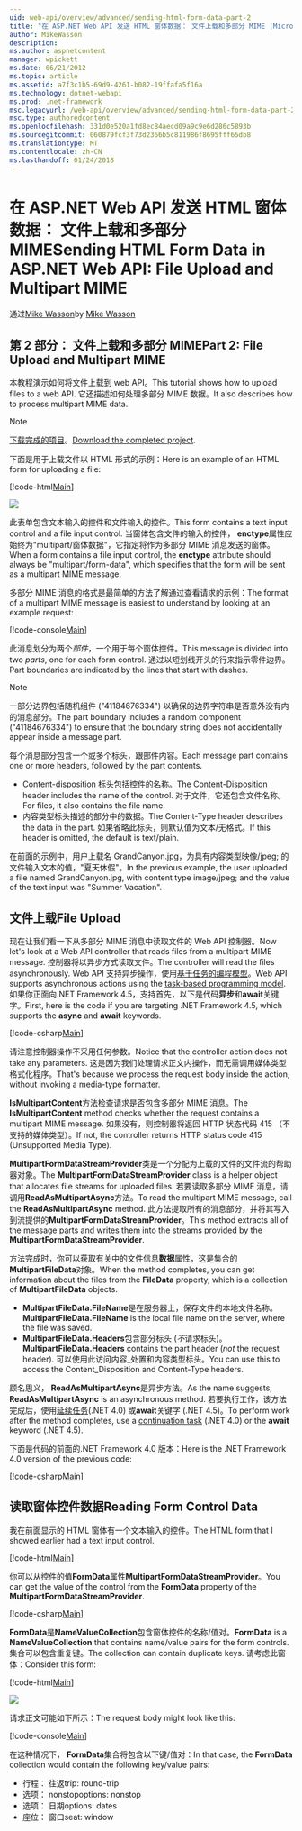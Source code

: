 ```yaml
---
uid: web-api/overview/advanced/sending-html-form-data-part-2
title: "在 ASP.NET Web API 发送 HTML 窗体数据： 文件上载和多部分 MIME |Microsoft 文档"
author: MikeWasson
description: 
ms.author: aspnetcontent
manager: wpickett
ms.date: 06/21/2012
ms.topic: article
ms.assetid: a7f3c1b5-69d9-4261-b082-19ffafa5f16a
ms.technology: dotnet-webapi
ms.prod: .net-framework
msc.legacyurl: /web-api/overview/advanced/sending-html-form-data-part-2
msc.type: authoredcontent
ms.openlocfilehash: 331d0e520a1fd8ec84aecd09a9c9e6d286c5893b
ms.sourcegitcommit: 060879fcf3f73d2366b5c811986f8695fff65db8
ms.translationtype: MT
ms.contentlocale: zh-CN
ms.lasthandoff: 01/24/2018
---
```

<a name="sending-html-form-data-in-aspnet-web-api-file-upload-and-multipart-mime"></a><span data-ttu-id="06b2f-102">在 ASP.NET Web API 发送 HTML 窗体数据： 文件上载和多部分 MIME</span><span class="sxs-lookup"><span data-stu-id="06b2f-102">Sending HTML Form Data in ASP.NET Web API: File Upload and Multipart MIME</span></span>
====================
<span data-ttu-id="06b2f-103">通过[Mike Wasson](https://github.com/MikeWasson)</span><span class="sxs-lookup"><span data-stu-id="06b2f-103">by [Mike Wasson](https://github.com/MikeWasson)</span></span>

## <a name="part-2-file-upload-and-multipart-mime"></a><span data-ttu-id="06b2f-104">第 2 部分： 文件上载和多部分 MIME</span><span class="sxs-lookup"><span data-stu-id="06b2f-104">Part 2: File Upload and Multipart MIME</span></span>

<span data-ttu-id="06b2f-105">本教程演示如何将文件上载到 web API。</span><span class="sxs-lookup"><span data-stu-id="06b2f-105">This tutorial shows how to upload files to a web API.</span></span> <span data-ttu-id="06b2f-106">它还描述如何处理多部分 MIME 数据。</span><span class="sxs-lookup"><span data-stu-id="06b2f-106">It also describes how to process multipart MIME data.</span></span>

> [!NOTE]
> <span data-ttu-id="06b2f-107">[下载完成的项目](https://code.msdn.microsoft.com/ASPNET-Web-API-File-Upload-a8c0fb0d)。</span><span class="sxs-lookup"><span data-stu-id="06b2f-107">[Download the completed project](https://code.msdn.microsoft.com/ASPNET-Web-API-File-Upload-a8c0fb0d).</span></span>


<span data-ttu-id="06b2f-108">下面是用于上载文件以 HTML 形式的示例：</span><span class="sxs-lookup"><span data-stu-id="06b2f-108">Here is an example of an HTML form for uploading a file:</span></span>

[!code-html[Main](sending-html-form-data-part-2/samples/sample1.html)]

![](sending-html-form-data-part-2/_static/image1.png)

<span data-ttu-id="06b2f-109">此表单包含文本输入的控件和文件输入的控件。</span><span class="sxs-lookup"><span data-stu-id="06b2f-109">This form contains a text input control and a file input control.</span></span> <span data-ttu-id="06b2f-110">当窗体包含文件的输入的控件， **enctype**属性应始终为&quot;multipart/窗体数据&quot;，它指定将作为多部分 MIME 消息发送的窗体。</span><span class="sxs-lookup"><span data-stu-id="06b2f-110">When a form contains a file input control, the **enctype** attribute should always be &quot;multipart/form-data&quot;, which specifies that the form will be sent as a multipart MIME message.</span></span>

<span data-ttu-id="06b2f-111">多部分 MIME 消息的格式是最简单的方法了解通过查看请求的示例：</span><span class="sxs-lookup"><span data-stu-id="06b2f-111">The format of a multipart MIME message is easiest to understand by looking at an example request:</span></span>

[!code-console[Main](sending-html-form-data-part-2/samples/sample2.cmd)]

<span data-ttu-id="06b2f-112">此消息划分为两个*部件*，一个用于每个窗体控件。</span><span class="sxs-lookup"><span data-stu-id="06b2f-112">This message is divided into two *parts*, one for each form control.</span></span> <span data-ttu-id="06b2f-113">通过以短划线开头的行来指示零件边界。</span><span class="sxs-lookup"><span data-stu-id="06b2f-113">Part boundaries are indicated by the lines that start with dashes.</span></span>

> [!NOTE]
> <span data-ttu-id="06b2f-114">一部分边界包括随机组件 (&quot;41184676334&quot;) 以确保的边界字符串是否意外没有内的消息部分。</span><span class="sxs-lookup"><span data-stu-id="06b2f-114">The part boundary includes a random component (&quot;41184676334&quot;) to ensure that the boundary string does not accidentally appear inside a message part.</span></span>


<span data-ttu-id="06b2f-115">每个消息部分包含一个或多个标头，跟部件内容。</span><span class="sxs-lookup"><span data-stu-id="06b2f-115">Each message part contains one or more headers, followed by the part contents.</span></span>

- <span data-ttu-id="06b2f-116">Content-disposition 标头包括控件的名称。</span><span class="sxs-lookup"><span data-stu-id="06b2f-116">The Content-Disposition header includes the name of the control.</span></span> <span data-ttu-id="06b2f-117">对于文件，它还包含文件名称。</span><span class="sxs-lookup"><span data-stu-id="06b2f-117">For files, it also contains the file name.</span></span>
- <span data-ttu-id="06b2f-118">内容类型标头描述的部分中的数据。</span><span class="sxs-lookup"><span data-stu-id="06b2f-118">The Content-Type header describes the data in the part.</span></span> <span data-ttu-id="06b2f-119">如果省略此标头，则默认值为文本/无格式。</span><span class="sxs-lookup"><span data-stu-id="06b2f-119">If this header is omitted, the default is text/plain.</span></span>

<span data-ttu-id="06b2f-120">在前面的示例中，用户上载名 GrandCanyon.jpg，为具有内容类型映像/jpeg; 的文件输入文本的值，&quot;夏天休假&quot;。</span><span class="sxs-lookup"><span data-stu-id="06b2f-120">In the previous example, the user uploaded a file named GrandCanyon.jpg, with content type image/jpeg; and the value of the text input was &quot;Summer Vacation&quot;.</span></span>

## <a name="file-upload"></a><span data-ttu-id="06b2f-121">文件上载</span><span class="sxs-lookup"><span data-stu-id="06b2f-121">File Upload</span></span>

<span data-ttu-id="06b2f-122">现在让我们看一下从多部分 MIME 消息中读取文件的 Web API 控制器。</span><span class="sxs-lookup"><span data-stu-id="06b2f-122">Now let's look at a Web API controller that reads files from a multipart MIME message.</span></span> <span data-ttu-id="06b2f-123">控制器将以异步方式读取文件。</span><span class="sxs-lookup"><span data-stu-id="06b2f-123">The controller will read the files asynchronously.</span></span> <span data-ttu-id="06b2f-124">Web API 支持异步操作，使用[基于任务的编程模型](https://msdn.microsoft.com/library/dd460693.aspx)。</span><span class="sxs-lookup"><span data-stu-id="06b2f-124">Web API supports asynchronous actions using the [task-based programming model](https://msdn.microsoft.com/library/dd460693.aspx).</span></span> <span data-ttu-id="06b2f-125">如果你正面向.NET Framework 4.5，支持首先，以下是代码**异步**和**await**关键字。</span><span class="sxs-lookup"><span data-stu-id="06b2f-125">First, here is the code if you are targeting .NET Framework 4.5, which supports the **async** and **await** keywords.</span></span>

[!code-csharp[Main](sending-html-form-data-part-2/samples/sample3.cs)]

<span data-ttu-id="06b2f-126">请注意控制器操作不采用任何参数。</span><span class="sxs-lookup"><span data-stu-id="06b2f-126">Notice that the controller action does not take any parameters.</span></span> <span data-ttu-id="06b2f-127">这是因为我们处理请求正文内操作，而无需调用媒体类型格式化程序。</span><span class="sxs-lookup"><span data-stu-id="06b2f-127">That's because we process the request body inside the action, without invoking a media-type formatter.</span></span>

<span data-ttu-id="06b2f-128">**IsMultipartContent**方法检查请求是否包含多部分 MIME 消息。</span><span class="sxs-lookup"><span data-stu-id="06b2f-128">The **IsMultipartContent** method checks whether the request contains a multipart MIME message.</span></span> <span data-ttu-id="06b2f-129">如果没有，则控制器将返回 HTTP 状态代码 415 （不支持的媒体类型）。</span><span class="sxs-lookup"><span data-stu-id="06b2f-129">If not, the controller returns HTTP status code 415 (Unsupported Media Type).</span></span>

<span data-ttu-id="06b2f-130">**MultipartFormDataStreamProvider**类是一个分配为上载的文件的文件流的帮助器对象。</span><span class="sxs-lookup"><span data-stu-id="06b2f-130">The **MultipartFormDataStreamProvider** class is a helper object that allocates file streams for uploaded files.</span></span> <span data-ttu-id="06b2f-131">若要读取多部分 MIME 消息，请调用**ReadAsMultipartAsync**方法。</span><span class="sxs-lookup"><span data-stu-id="06b2f-131">To read the multipart MIME message, call the **ReadAsMultipartAsync** method.</span></span> <span data-ttu-id="06b2f-132">此方法提取所有的消息部分，并将其写入到流提供的**MultipartFormDataStreamProvider**。</span><span class="sxs-lookup"><span data-stu-id="06b2f-132">This method extracts all of the message parts and writes them into the streams provided by the **MultipartFormDataStreamProvider**.</span></span>

<span data-ttu-id="06b2f-133">方法完成时，你可以获取有关中的文件信息**数据**属性，这是集合的**MultipartFileData**对象。</span><span class="sxs-lookup"><span data-stu-id="06b2f-133">When the method completes, you can get information about the files from the **FileData** property, which is a collection of **MultipartFileData** objects.</span></span>

- <span data-ttu-id="06b2f-134">**MultipartFileData.FileName**是在服务器上，保存文件的本地文件名称。</span><span class="sxs-lookup"><span data-stu-id="06b2f-134">**MultipartFileData.FileName** is the local file name on the server, where the file was saved.</span></span>
- <span data-ttu-id="06b2f-135">**MultipartFileData.Headers**包含部分标头 (*不*请求标头)。</span><span class="sxs-lookup"><span data-stu-id="06b2f-135">**MultipartFileData.Headers** contains the part header (*not* the request header).</span></span> <span data-ttu-id="06b2f-136">可以使用此访问内容\_处置和内容类型标头。</span><span class="sxs-lookup"><span data-stu-id="06b2f-136">You can use this to access the Content\_Disposition and Content-Type headers.</span></span>

<span data-ttu-id="06b2f-137">顾名思义， **ReadAsMultipartAsync**是异步方法。</span><span class="sxs-lookup"><span data-stu-id="06b2f-137">As the name suggests, **ReadAsMultipartAsync** is an asynchronous method.</span></span> <span data-ttu-id="06b2f-138">若要执行工作，该方法完成后，使用[延续任务](https://msdn.microsoft.com/library/ee372288.aspx)(.NET 4.0) 或**await**关键字 (.NET 4.5)。</span><span class="sxs-lookup"><span data-stu-id="06b2f-138">To perform work after the method completes, use a [continuation task](https://msdn.microsoft.com/library/ee372288.aspx) (.NET 4.0) or the **await** keyword (.NET 4.5).</span></span>

<span data-ttu-id="06b2f-139">下面是代码的前面的.NET Framework 4.0 版本：</span><span class="sxs-lookup"><span data-stu-id="06b2f-139">Here is the .NET Framework 4.0 version of the previous code:</span></span>

[!code-csharp[Main](sending-html-form-data-part-2/samples/sample4.cs)]

## <a name="reading-form-control-data"></a><span data-ttu-id="06b2f-140">读取窗体控件数据</span><span class="sxs-lookup"><span data-stu-id="06b2f-140">Reading Form Control Data</span></span>

<span data-ttu-id="06b2f-141">我在前面显示的 HTML 窗体有一个文本输入的控件。</span><span class="sxs-lookup"><span data-stu-id="06b2f-141">The HTML form that I showed earlier had a text input control.</span></span>

[!code-html[Main](sending-html-form-data-part-2/samples/sample5.html)]

<span data-ttu-id="06b2f-142">你可以从控件的值**FormData**属性**MultipartFormDataStreamProvider**。</span><span class="sxs-lookup"><span data-stu-id="06b2f-142">You can get the value of the control from the **FormData** property of the **MultipartFormDataStreamProvider**.</span></span>

[!code-csharp[Main](sending-html-form-data-part-2/samples/sample6.cs?highlight=15)]

<span data-ttu-id="06b2f-143">**FormData**是**NameValueCollection**包含窗体控件的名称/值对。</span><span class="sxs-lookup"><span data-stu-id="06b2f-143">**FormData** is a **NameValueCollection** that contains name/value pairs for the form controls.</span></span> <span data-ttu-id="06b2f-144">集合可以包含重复键。</span><span class="sxs-lookup"><span data-stu-id="06b2f-144">The collection can contain duplicate keys.</span></span> <span data-ttu-id="06b2f-145">请考虑此窗体：</span><span class="sxs-lookup"><span data-stu-id="06b2f-145">Consider this form:</span></span>

[!code-html[Main](sending-html-form-data-part-2/samples/sample7.html)]

![](sending-html-form-data-part-2/_static/image2.png)

<span data-ttu-id="06b2f-146">请求正文可能如下所示：</span><span class="sxs-lookup"><span data-stu-id="06b2f-146">The request body might look like this:</span></span>

[!code-console[Main](sending-html-form-data-part-2/samples/sample8.cmd)]

<span data-ttu-id="06b2f-147">在这种情况下， **FormData**集合将包含以下键/值对：</span><span class="sxs-lookup"><span data-stu-id="06b2f-147">In that case, the **FormData** collection would contain the following key/value pairs:</span></span>

- <span data-ttu-id="06b2f-148">行程： 往返</span><span class="sxs-lookup"><span data-stu-id="06b2f-148">trip: round-trip</span></span>
- <span data-ttu-id="06b2f-149">选项： nonstop</span><span class="sxs-lookup"><span data-stu-id="06b2f-149">options: nonstop</span></span>
- <span data-ttu-id="06b2f-150">选项： 日期</span><span class="sxs-lookup"><span data-stu-id="06b2f-150">options: dates</span></span>
- <span data-ttu-id="06b2f-151">座位： 窗口</span><span class="sxs-lookup"><span data-stu-id="06b2f-151">seat: window</span></span>
